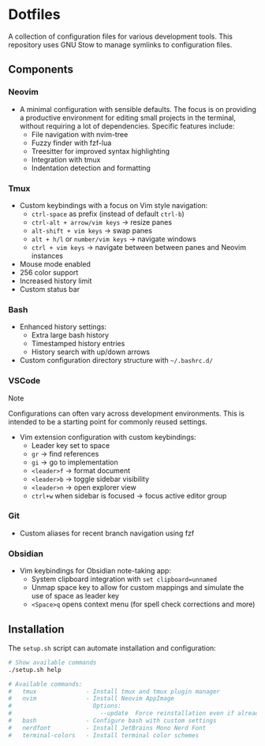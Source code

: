 # Dotfiles
A collection of configuration files for various development tools. This repository uses GNU Stow to manage symlinks to configuration files.

## Components

### Neovim
- A minimal configuration with sensible defaults. The focus is on providing a productive environment for editing small projects in the terminal, without requiring a lot of dependencies. Specific features include:
  * File navigation with nvim-tree
  * Fuzzy finder with fzf-lua
  * Treesitter for improved syntax highlighting
  * Integration with tmux
  * Indentation detection and formatting

### Tmux
- Custom keybindings with a focus on Vim style navigation:
  * `ctrl-space` as prefix (instead of default `ctrl-b`)
  * `ctrl-alt + arrow/vim keys` -> resize panes
  * `alt-shift + vim keys` -> swap panes
  * `alt + h/l` or `number/vim keys` -> navigate windows
  * `ctrl + vim keys` -> navigate between between panes and Neovim instances
- Mouse mode enabled
- 256 color support
- Increased history limit
- Custom status bar

### Bash
- Enhanced history settings:
  * Extra large bash history
  * Timestamped history entries
  * History search with up/down arrows
- Custom configuration directory structure with `~/.bashrc.d/`

### VSCode

> [!NOTE]
> Configurations can often vary across development environments. This is intended to be a starting point for commonly reused settings.

- Vim extension configuration with custom keybindings:
  * Leader key set to space
  * `gr` -> find references
  * `gi` -> go to implementation
  * `<leader>f` -> format document
  * `<leader>b` -> toggle sidebar visibility
  * `<leader>n` -> open explorer view
  * `ctrl+w` when sidebar is focused -> focus active editor group

### Git
- Custom aliases for recent branch navigation using fzf

### Obsidian
- Vim keybindings for Obsidian note-taking app:
  * System clipboard integration with `set clipboard=unnamed`
  * Unmap space key to allow for custom mappings and simulate the use of space as leader key
  * `<Space>q` opens context menu (for spell check corrections and more)

## Installation
The `setup.sh` script can automate installation and configuration:

```bash
# Show available commands
./setup.sh help

# Available commands:
#   tmux              - Install tmux and tmux plugin manager
#   nvim              - Install Neovim AppImage
#                       Options:
#                         --update  Force reinstallation even if already installed
#   bash              - Configure bash with custom settings
#   nerdfont          - Install JetBrains Mono Nerd Font
#   terminal-colors   - Install terminal color schemes
```

